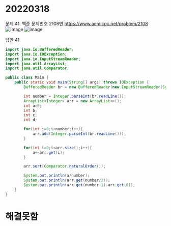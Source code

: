 20220318
========
문제 41. 백준 문제번호 2108번 https://www.acmicpc.net/problem/2108
<br/>
![image](https://user-images.githubusercontent.com/65878311/158843488-5a1012e3-5892-483c-ad7d-97858c2e9396.png)
![image](https://user-images.githubusercontent.com/65878311/158843556-99e98674-6fce-456e-89d7-0f6cce02a69f.png)

답안 41.

~~~java
import java.io.BufferedReader;
import java.io.IOException;
import java.io.InputStreamReader;
import java.util.ArrayList;
import java.util.Comparator;

public class Main {
    public static void main(String[] args) throws IOException {
        BufferedReader br = new BufferedReader(new InputStreamReader(System.in));

        int number = Integer.parseInt(br.readLine());
        ArrayList<Integer> arr = new ArrayList<>();
        int a=0;
        int b;
        int c;
        int d;

        for(int i=0;i<number;i++){
            arr.add(Integer.parseInt(br.readLine()));
        }

        for(int i=0;i<arr.size();i++){
            a+=arr.get(i);
        }

        arr.sort(Comparator.naturalOrder());

        System.out.println(a/number);
        System.out.println(arr.get(number/2));
        System.out.println(arr.get(number-1)-arr.get(0));
    }
}

~~~



해결못함
========

